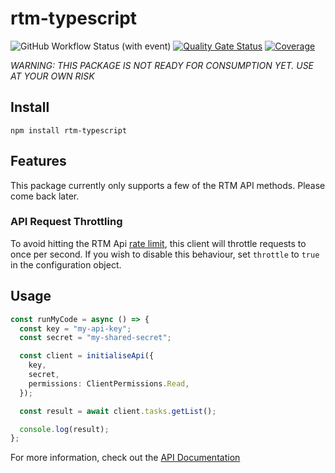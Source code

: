 # rtm-typescript
![GitHub Workflow Status (with event)](https://img.shields.io/github/actions/workflow/status/benwainwright/rtm-typescript/main.yml)
[![Quality Gate Status](https://sonarcloud.io/api/project_badges/measure?project=benwainwright_rtm-typescript&metric=alert_status)](https://sonarcloud.io/summary/new_code?id=benwainwright_rtm-typescript)
[![Coverage](https://sonarcloud.io/api/project_badges/measure?project=benwainwright_rtm-typescript&metric=coverage)](https://sonarcloud.io/summary/new_code?id=benwainwright_rtm-typescript)

_WARNING: THIS PACKAGE IS NOT READY FOR CONSUMPTION YET. USE AT YOUR OWN RISK_

## Install

```
npm install rtm-typescript
```

## Features

This package currently only supports a few of the RTM API methods. Please come
back later.

### API Request Throttling

To avoid hitting the RTM Api [rate limit](https://www.rememberthemilk.com/services/api/ratelimit.rtm), this client will throttle requests to once per second. If you wish to disable this behaviour, set `throttle` to `true` in the configuration object.

## Usage

```TypeScript
const runMyCode = async () => {
  const key = "my-api-key";
  const secret = "my-shared-secret";

  const client = initialiseApi({
    key,
    secret,
    permissions: ClientPermissions.Read,
  });

  const result = await client.tasks.getList();

  console.log(result);
};

```

For more information, check out the [API Documentation](./docs/README.md)
